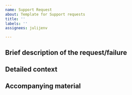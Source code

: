 ```yaml
---
name: Support Request
about: Template for Support requests
title: ''
labels: ''
assignees: julijenv

---
```


<!--
Use this issue tracking system only for robot maintenance by always indicating the name of your robot:
- either using labels if you're already a contributor,
- or by specifying it while detailing the issue.

Fill in the following sections
-->

## Brief description of the request/failure


## Detailed context


## Accompanying material
<!-- Please attach here any file you may consider useful (pictures, screenshot, logs, etc.). -->
